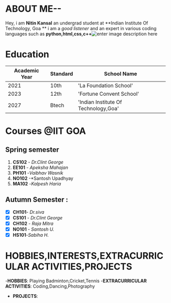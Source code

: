 # ABOUT ME--
Hey, i am **Nitin Kansal** an undergrad student at **Indian Institute Of Technology, Goa **
i am a *good listener* and an expert in various coding languages such as **python,html,css,c++**![enter image description here](https://e1.pxfuel.com/desktop-wallpaper/903/679/desktop-wallpaper-97-aesthetic-best-profile-pic-for-instagram-for-boy-instagram-dp-boys.jpg)

# Education
|Academic Year |Standard |School Name|
|--------------|---------|-----------|
| 2021          |10th   | 'La Foundation School'|
|2023    | 12th     | 'Fortune Convent School'|  
| 2027   | Btech  | 'Indian Institute Of Technology,Goa'|

# Courses @IIT GOA

##  Spring semester
1. **CS102**  - *Dr.Clint George*
2. **EE101**  - *Apeksha Mahajan*
3.  **PH101** -*Vaibhav Wasnik*
4. **NO102** -*Santosh Upadhyay
5. **MA102** -*Kalpesh Haria*

## Autumn Semester :
- [x] **CH101**- *Dr.siva*
- [x] **CS101** - *Dr.Clint George*
- [x] **CH102** - *Raja Mitra*
- [x] **NO101** - *Santosh U.*
- [x] **HS101**-*Sabiha H.*

# HOBBIES,INTERESTS,EXTRACURRICULAR ACTIVITIES,PROJECTS

-**HOBBIES**: Playing Badminton,Cricket,Tennis
-**EXTRACURRICULAR ACTIVITIES**: Coding,Dancing,Photography
- **PROJECTS**:
